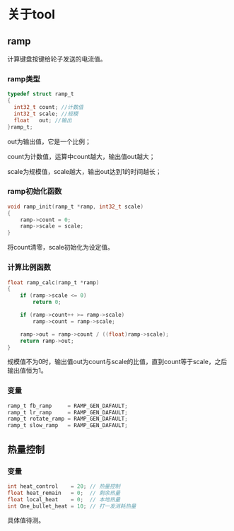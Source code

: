 # 关于tool

## ramp

计算键盘按键给轮子发送的电流值。

### ramp类型

```c
typedef struct ramp_t
{
  int32_t count; //计数值
  int32_t scale; //规模
  float   out; //输出
}ramp_t;
```

out为输出值，它是一个比例；

count为计数值，运算中count越大，输出值out越大；

scale为规模值，scale越大，输出out达到1的时间越长；

### ramp初始化函数

```c
void ramp_init(ramp_t *ramp, int32_t scale)
{
    ramp->count = 0;
    ramp->scale = scale;
}
```

将count清零，scale初始化为设定值。

### 计算比例函数

```c
float ramp_calc(ramp_t *ramp)
{
    if (ramp->scale <= 0)
        return 0;

    if (ramp->count++ >= ramp->scale)
        ramp->count = ramp->scale;

    ramp->out = ramp->count / ((float)ramp->scale);
    return ramp->out;
}
```

规模值不为0时，输出值out为count与scale的比值，直到count等于scale，之后输出值恒为1。

### 变量

```C
ramp_t fb_ramp     = RAMP_GEN_DAFAULT;
ramp_t lr_ramp     = RAMP_GEN_DAFAULT;
ramp_t rotate_ramp = RAMP_GEN_DAFAULT;
ramp_t slow_ramp   = RAMP_GEN_DAFAULT;
```



## 热量控制

### 变量

```c
int heat_control    = 20; // 热量控制
float heat_remain   = 0;  // 剩余热量
float local_heat    = 0;  // 本地热量
int One_bullet_heat = 10; // 打一发消耗热量
```

具体值待测。